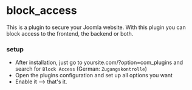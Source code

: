 # block_access
This is a plugin to secure your Joomla website. With this plugin you can block access to the frontend, the backend or both.

### setup
- After installation, just go to yoursite.com/?option=com_plugins and search for <code>Block Access</code> (German: <code>Zugangskontrolle</code>)
- Open the plugins configuration and set up all options you want
- Enable it --> that's it.
